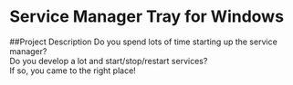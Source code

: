 # Service Manager Tray for Windows
  
##Project Description
Do you spend lots of time starting up the service manager?  
Do you develop a lot and start/stop/restart services?  
If so, you came to the right place!  


